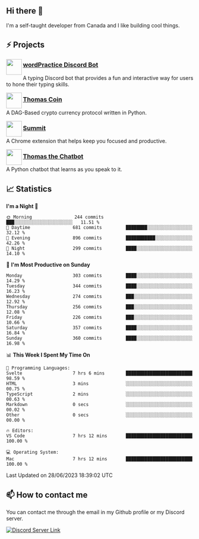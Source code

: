 <h2>Hi there 👋</h2>

<p>I'm a self-taught developer from Canada and I like building cool things.</p>

<h2>⚡ Projects</h2>

<img align="left" src="https://i.imgur.com/BIzs17V.png" width="42" height="42" />
<h3><a target="_blank" href="https://wordpractice.principle.sh/">wordPractice Discord Bot</a></h3>
<p>A typing Discord bot that provides a fun and interactive way for users to hone their typing skills.</p>

<img align="left" src="https://i.imgur.com/4FdQpgN.png" width="42" height="42" />
<h3><a href="https://github.com/principle105/thomas-coin">Thomas Coin</a></h3>
<p>A DAG-Based crypto currency protocol written in Python.</p>

<img align="left" src="https://i.imgur.com/Ly8Atho.png" width="42" height="42" />
<h3><a href="https://summit.sh/">Summit</a></h3>
<p>A Chrome extension that helps keep you focused and productive.</p>

<img align="left" src="https://i.imgur.com/hA9YF2s.png" width="42" height="42" />
<h3><a href="https://github.com/principle105/thomasthechatbot">Thomas the Chatbot</a></h3>
<p>A Python chatbot that learns as you speak to it.</p>

<h2>📈 Statistics</h2>

<!--START_SECTION:waka-->
**I'm a Night 🦉** 

```text
🌞 Morning                244 commits         ███░░░░░░░░░░░░░░░░░░░░░░   11.51 % 
🌆 Daytime                681 commits         ████████░░░░░░░░░░░░░░░░░   32.12 % 
🌃 Evening                896 commits         ███████████░░░░░░░░░░░░░░   42.26 % 
🌙 Night                  299 commits         ████░░░░░░░░░░░░░░░░░░░░░   14.10 % 
```
📅 **I'm Most Productive on Sunday** 

```text
Monday                   303 commits         ████░░░░░░░░░░░░░░░░░░░░░   14.29 % 
Tuesday                  344 commits         ████░░░░░░░░░░░░░░░░░░░░░   16.23 % 
Wednesday                274 commits         ███░░░░░░░░░░░░░░░░░░░░░░   12.92 % 
Thursday                 256 commits         ███░░░░░░░░░░░░░░░░░░░░░░   12.08 % 
Friday                   226 commits         ███░░░░░░░░░░░░░░░░░░░░░░   10.66 % 
Saturday                 357 commits         ████░░░░░░░░░░░░░░░░░░░░░   16.84 % 
Sunday                   360 commits         ████░░░░░░░░░░░░░░░░░░░░░   16.98 % 
```


📊 **This Week I Spent My Time On** 

```text
💬 Programming Languages: 
Svelte                   7 hrs 6 mins        █████████████████████████   98.59 % 
HTML                     3 mins              ░░░░░░░░░░░░░░░░░░░░░░░░░   00.75 % 
TypeScript               2 mins              ░░░░░░░░░░░░░░░░░░░░░░░░░   00.63 % 
Markdown                 0 secs              ░░░░░░░░░░░░░░░░░░░░░░░░░   00.02 % 
Other                    0 secs              ░░░░░░░░░░░░░░░░░░░░░░░░░   00.00 % 

🔥 Editors: 
VS Code                  7 hrs 12 mins       █████████████████████████   100.00 % 

💻 Operating System: 
Mac                      7 hrs 12 mins       █████████████████████████   100.00 % 
```


 Last Updated on 28/06/2023 18:39:02 UTC
<!--END_SECTION:waka-->

<h2>📫 How to contact me</h2>

You can contact me through the email in my Github profile or my Discord server.

[![Discord Server Link](https://dcbadge.vercel.app/api/server/DHnk46C)](https://discord.gg/DHnk46C)

